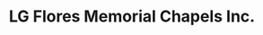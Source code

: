 ---
title: "LG Flores Memorial Chapels Inc."
url: /manila/lg-flores-memorial-chapels-inc/
shop: Bestattungen
---